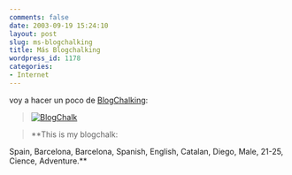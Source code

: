 ```yaml
---
comments: false
date: 2003-09-19 15:24:10
layout: post
slug: ms-blogchalking
title: Más Blogchalking
wordpress_id: 1178
categories:
- Internet
---
```


voy a hacer un poco de [BlogChalking](http://www.blogchalking.com):









> [![BlogChalk](http://www.blogchalking.com/media/chalk16.png)](http://www.blogchalking.com)
> 
> 


> 
> **This is my blogchalk:  

Spain, Barcelona, Barcelona, Spanish, English, Catalan, Diego, Male, 21-25, Cience, Adventure.**








 

